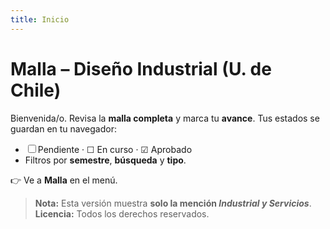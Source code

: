 ```yaml
---
title: Inicio
---
```


# Malla – Diseño Industrial (U. de Chile)

Bienvenida/o. Revisa la **malla completa** y marca tu **avance**. Tus estados se guardan en tu navegador:

- ☐ Pendiente  ·  ☐ En curso  ·  ☑ Aprobado  
- Filtros por **semestre**, **búsqueda** y **tipo**.

👉 Ve a **Malla** en el menú.

> **Nota:** Esta versión muestra **solo la mención _Industrial y Servicios_**.  
> **Licencia:** Todos los derechos reservados.
